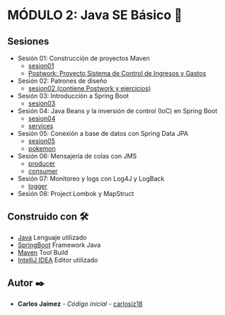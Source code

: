 # MÓDULO 2: Java SE Básico 🚀

## Sesiones
- Sesión 01: Construcción de proyectos Maven
    - [sesion01](./Sesion-01/sesion01)
    - [Postwork: Proyecto Sistema de Control de Ingresos y Gastos](https://github.com/carlosjz18/control-ingresos-y-gastos)
- Sesión 02: Patrones de diseño
    - [sesion02 (contiene Postwork y ejercicios)](./Sesion-02/sesion02)
- Sesión 03: Introducción a Spring Boot
    - [sesion03](./Sesion-03/sesion03)
- Sesión 04: Java Beans y la inversión de control (IoC) en Spring Boot
   - [sesion04](./Sesion-04/sesion04)
   - [services](./Sesion-04/services)
- Sesión 05: Conexión a base de datos con Spring Data JPA
   - [sesion05](./Sesion-05/sesion05)
   - [pokemon](./Sesion-05/api-pokemon)
- Sesión 06: Mensajería de colas con JMS
   - [producer](./Sesion-06/producer)
   - [consumer](./Sesion-06/consumer)
- Sesión 07: Monitoreo y logs con Log4J y LogBack
   - [logger](./Sesion-07/logger)
- Sesión 08: Project Lombok y MapStruct


## Construido con 🛠️

* [Java]() Lenguaje utilizado
* [SpringBoot]() Framework Java
* [Maven]() Tool Build
* [IntelliJ IDEA]() Editor utilizado

## Autor ✒️

* **Carlos Jaimez** - *Código inicial* - [carlosjz18](https://github.com/carlosjz18)
